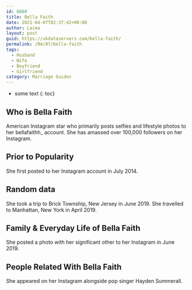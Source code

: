 ```yaml
---
id: 6860
title: Bella Faith
date: 2021-04-07T02:37:42+00:00
author: Laima
layout: post
guid: https://ukdataservers.com/bella-faith/
permalink: /04/07/bella-faith
tags:
  - Husband
  - Wife
  - Boyfriend
  - Girlfriend
category: Marriage Guides
---
```


* some text
{: toc}


## Who is Bella Faith
                  
                  
                  
American Instagram star who primarily posts selfies and lifestyle photos to her bellafaithh_ account. She has amassed over 100,000 followers on her Instagram. 
                  
              
            
              
            
                
                
                
## Prior to Popularity
                  
                  
                  
She first posted to her Instagram account in July 2014. 
                  
              
            
              
            
                
                
                
## Random data
                  
                  
                  
She took a trip to Brick Township, New Jersey in June 2019. She travelled to Manhattan, New York in April 2019. 
                  
              
            
              
            
                
                
                
## Family & Everyday Life of Bella Faith
                  
                  
                  
She posted a photo with her significant other to her Instagram in June 2019. 
                  
              
            
              
            
                
                
                
## People Related With Bella Faith
                  
                  
                  
She appeared on her Instagram alongside pop singer Hayden Summerall. 
                  
              
            
              
            
                
              
            
              
              
            
            
              
            
          
          
          